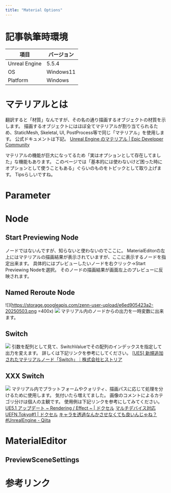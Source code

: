 ```yaml
---
title: "Material Options"
---
```

# 記事執筆時環境
| 項目              | バージョン       |
|-------------------|------------------|
| Unreal Engine     | 5.5.4            |
| OS           | Windows11   |
| Platform | Windows |

# マテリアルとは
翻訳すると「材質」なんですが、その名の通り描画するオブジェクトの材質を示します。
描画するオブジェクトにはほぼ全てマテリアルが割り当てられるため、StaticMesh, Skeletal, UI, PostProcess等で同じ「マテリアル」を使用します。
公式ドキュメントは下記。
[Unreal Engine のマテリアル | Epic Developer Community](https://dev.epicgames.com/documentation/ja-jp/unreal-engine/unreal-engine-materials)

マテリアルの機能が巨大になってるため「実はオプションとして存在してました」な機能もあります。
このページでは「基本的には使わないけど困った時にオプションとして使うこともある」ぐらいのものをトピックとして取り上げます。
Tipsらしいですね。

# Parameter

# Node
## Start Previewing Node
ノードではないんですが、知らないと使わないのでここに。
MaterialEditorの左上にはマテリアルの描画結果が表示されていますが、ここに表示するノードを指定出来ます。
具体的にはプレビューしたいノードを右クリック→Start Previewing Nodeを選択。
そのノードの描画結果が画面左上のプレビューに反映されます。

## Named Reroute Node
![](https://storage.googleapis.com/zenn-user-upload/e6ed905423a2-20250503.png =400x)
![](https://storage.googleapis.com/zenn-user-upload/5c53cb828442-20250503.png)
マテリアル内のノードからの出力を一時変数に出来ます。

## Switch
![](https://storage.googleapis.com/zenn-user-upload/5269d88931d2-20250503.gif)
引数を配列として見て、SwitchValueでその配列のインデックスを指定して出力を変えます。
詳しくは下記リンクを参考にしてください。
[\[UE5\] 新規追加されたマテリアルノード「Switch」｜株式会社ヒストリア](https://historia.co.jp/archives/34433/)

## XXX Switch
![](https://storage.googleapis.com/zenn-user-upload/67f82a1d1dd6-20250503.png)
マテリアル内でプラットフォームやクォリティ、描画パスに応じて処理を分けるために使用します。
気付いたら増えてました。
画像のコメントによるカテゴリ分けは個人の主観です。
使用例は下記リンクを参考にしてみてください。
[UE5\.1 アップデート ~ Rendering / Effect ~ \| ドクセル](https://www.docswell.com/s/EpicGamesJapan/Z84G15-UE5_1_Rendering%20_Effect?ref=rss#p45)
[マルチデバイス対応 UEFN\.Tokyo\#1 \| ドクセル](https://www.docswell.com/s/Taiki/5JLWGV-uefn.tokyo_1.taiki)
[キャラを透過なんかさせなくても良いんじゃね？ \#UnrealEngine \- Qiita](https://qiita.com/dgtanaka/items/02d4a85c70651ac49991)

# MaterialEditor
## PreviewSceneSettings

# 参考リンク

